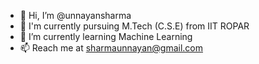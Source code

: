 - 👋 Hi, I’m @unnayansharma
- 👀 I'm currently pursuing M.Tech (C.S.E) from IIT ROPAR
- 🌱 I’m currently learning Machine Learning
- 📫 Reach me at sharmaunnayan@gmail.com

<!---
unnayansharma/unnayansharma is a ✨ special ✨ repository because its `README.md` (this file) appears on your GitHub profile.
You can click the Preview link to take a look at your changes.
--->
